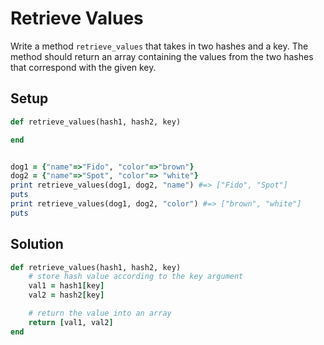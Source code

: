 # Retrieve Values

Write a method `retrieve_values` that takes in two hashes and a key. The method should return an array containing the values from the two hashes that correspond with the given key.

## Setup

```ruby
def retrieve_values(hash1, hash2, key)

end


dog1 = {"name"=>"Fido", "color"=>"brown"}
dog2 = {"name"=>"Spot", "color"=> "white"}
print retrieve_values(dog1, dog2, "name") #=> ["Fido", "Spot"]
puts
print retrieve_values(dog1, dog2, "color") #=> ["brown", "white"]
puts
```

## Solution

```ruby
def retrieve_values(hash1, hash2, key)
    # store hash value according to the key argument
    val1 = hash1[key]
    val2 = hash2[key]

    # return the value into an array
    return [val1, val2]
end
```